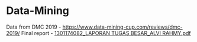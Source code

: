 # Data-Mining

Data from DMC 2019 - https://www.data-mining-cup.com/reviews/dmc-2019/
Final report - [1301174082_LAPORAN TUGAS BESAR_ALVI RAHMY.pdf](https://github.com/alvirahmyr/Data-Mining/files/7409905/1301174082_LAPORAN.TUGAS.BESAR_ALVI.RAHMY.pdf)
